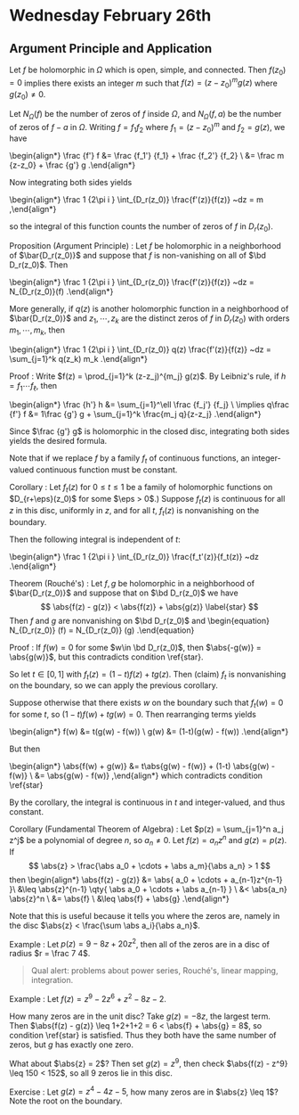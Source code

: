 # Wednesday February 26th

## Argument Principle and Application

Let $f$ be holomorphic in $\Omega$ which is open, simple, and connected.
Then $f(z_0) = 0$ implies there exists an integer $m$ such that $f(z) = (z-z_0)^m g(z)$ where $g(z_0) \neq 0$.

Let $N_\Omega(f)$ be the number of zeros of $f$ inside $\Omega$, and $N_\Omega(f, a)$ be the number of zeros of $f-a$ in $\Omega$.
Writing $f = f_1 f_2$ where $f_1 = (z-z_0)^m$ and $f_2 = g(z)$, we have

\begin{align*}
\frac {f'} f 
&= \frac {f_1'} {f_1} + \frac {f_2'} {f_2} \\
&= \frac m {z-z_0} + \frac {g'} g
.\end{align*}

Now integrating both sides yields

\begin{align*}
\frac 1 {2\pi i } \int_{D_r(z_0)} \frac{f'(z)}{f(z)} ~dz = m 
,\end{align*}

so the integral of this function counts the number of zeros of $f$ in $D_r(z_0)$.

Proposition (Argument Principle)
: Let $f$ be holomorphic in a neighborhood of $\bar{D_r(z_0)}$ and suppose that $f$ is non-vanishing on all of $\bd D_r(z_0)$.
  Then

  \begin{align*}
  \frac 1 {2\pi i } \int_{D_r(z_0)} \frac{f'(z)}{f(z)} ~dz = N_{D_r(z_0)}(f)
  .\end{align*}

  More generally, if $q(z)$ is another holomorphic function in a neighborhood of $\bar{D_r(z_0)}$ and $z_1, \cdots, z_k$ are the distinct zeros of $f$ in $D_r(z_0)$ with orders $m_1, \cdots, m_k$, then

  \begin{align*}
  \frac 1 {2\pi i } \int_{D_r(z_0)} q(z) \frac{f'(z)}{f(z)} ~dz
  = \sum_{j=1}^k q(z_k) m_k
  .\end{align*}

Proof
: Write $f(z) = \prod_{j=1}^k (z-z_j)^{m_j} g(z)$. 
  By Leibniz's rule, if $h = f_1 \cdots f_\ell$, then

  \begin{align*}
  \frac {h'} h 
  &= \sum_{j=1}^\ell \frac {f_j'} {f_j} \\
  \implies q\frac {f'} f &= 1\frac {g'} g + \sum_{j=1}^k \frac{m_j q}{z-z_j}
  .\end{align*}

  Since $\frac {g'} g$ is holomorphic in the closed disc, integrating both sides yields the desired formula.

Note that if we replace $f$ by a family $f_t$ of continuous functions, an integer-valued continuous function must be constant.

Corollary
: Let $f_t(z)$ for $0\leq t \leq 1$ be a family of holomorphic functions on $D_{r+\eps}(z_0)$ for some $\eps > 0$.)
  Suppose $f_t(z)$ is continuous for all $z$ in this disc, uniformly in $z$, and for all $t$, $f_t(z)$ is nonvanishing on the boundary.
  
  Then the following integral is independent of $t$:

  \begin{align*}
    \frac 1 {2\pi i } \int_{D_r(z_0)} \frac{f_t'(z)}{f_t(z)} ~dz
  .\end{align*}

Theorem (Rouché's)
: Let $f, g$ be holomorphic in a neighborhood of $\bar{D_r(z_0)}$ and suppose that on $\bd D_r(z_0)$ we have
  $$
  \abs{f(z) - g(z)} < \abs{f(z)} + \abs{g(z)}
  \label{star}
  $$
  Then $f$ and $g$ are nonvanishing on $\bd D_r(z_0)$ and
  \begin{equation}
  N_{D_r(z_0)} (f) =
  N_{D_r(z_0)} (g)
  .\end{equation}

Proof
:  If $f(w) = 0$ for some $w\in \bd D_r(z_0)$, then $\abs{-g(w)} = \abs{g(w)}$, but this contradicts condition \ref{star}.

  So let $t\in [0, 1]$ with $f_t(z) = (1-t)f(z) + t g(z)$.
  Then (claim) $f_t$ is nonvanishing on the boundary, so we can apply the previous corollary.
  
  Suppose otherwise that there exists $w$ on the boundary such that $f_t(w) = 0$ for some $t$, so $(1-t)f(w) + tg(w) = 0$.
  Then rearranging terms yields

  \begin{align*}
  f(w) &= t(g(w) - f(w)) \\
  g(w) &= (1-t)(g(w) - f(w))
  .\end{align*}

  But then

  \begin{align*}
  \abs{f(w) + g(w)} 
  &= t\abs{g(w) - f(w)} + (1-t) \abs{g(w) - f(w)} \\
  &= \abs{g(w) - f(w)}
  ,\end{align*}
  which contradicts condition \ref{star}

  By the corollary, the integral is continuous in $t$ and integer-valued, and thus constant.

Corollary (Fundamental Theorem of Algebra)
: Let $p(z) = \sum_{j=1}^n a_j z^j$ be a polynomial of degree $n$, so $a_n \neq 0$.
  Let $f(z) = a_n z^n$ and $g(z) = p(z)$.
  If 
  $$
  \abs{z} > \frac{\abs a_0 + \cdots + \abs a_m}{\abs a_n} > 1
  $$
  then
  \begin{align*}
  \abs{f(z) - g(z)} 
  &= \abs{ a_0 + \cdots + a_{n-1}z^{n-1} }\\
  &\leq \abs{z}^{n-1} \qty{ \abs a_0 + \cdots + \abs a_{n-1} } \\
  &< \abs{a_n} \abs{z}^n \\
  &= \abs{f} \\
  &\leq \abs{f} + \abs{g}
  .\end{align*}


Note that this is useful because it tells you where the zeros are, namely in the disc $\abs{z} < \frac{\sum \abs a_i}{\abs a_n}$.

Example
: Let $p(z) = 9 - 8 z + 20z^2$, then all of the zeros are in a disc of radius $r = \frac 7 4$.

> Qual alert: problems about power series, Rouché's, linear mapping, integration.

Example
: Let $f(z) = z^9 - 2z^6 + z^2 -8z - 2$.
  
  How many zeros are in the unit disc?
  Take $g(z) = -8z$, the largest term.
  Then $\abs{f(z) - g(z)} \leq 1+2+1+2 = 6 < \abs{f} + \abs{g} = 8$,
  so condition \ref{star} is satisfied.
  Thus they both have the same number of zeros, but $g$ has exactly one zero.

  What about $\abs{z} = 2$?
  Then set $g(z) = z^9$, then check $\abs{f(z) - z^9} \leq 150 < 152$, so all 9 zeros lie in this disc.

Exercise
: Let $g(z) = z^4 - 4z - 5$, how many zeros are in $\abs{z} \leq 1$?
  Note the root on the boundary.
